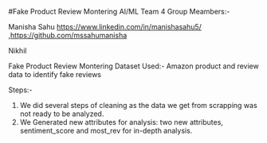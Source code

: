 #Fake Product Review Montering
AI/ML Team 4
Group Meambers:-

Manisha Sahu https://www.linkedin.com/in/manishasahu5/ ,https://github.com/mssahumanisha

Nikhil

Fake Product Review Montering
Dataset Used:- Amazon product and review data to identify fake reviews

Steps:-
1) We did several steps of cleaning as the data we get from scrapping was not ready to be analyzed.
2) We Generated new attributes for analysis: two new attributes, sentiment_score and most_rev for in-depth analysis.

